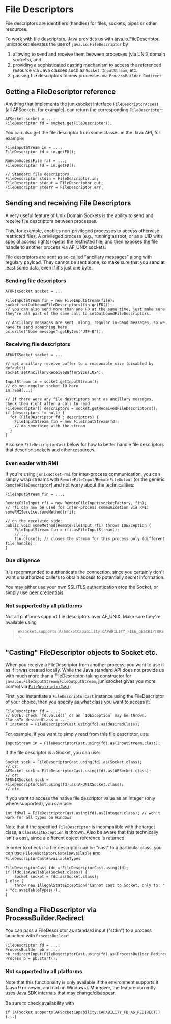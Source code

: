 # File Descriptors

File descriptors are identifiers (handles) for files, sockets, pipes or other resources.

To work with file descriptors, Java provides us with [java.io.FileDescriptor](https://docs.oracle.com/javase/8/docs/api/java/io/FileDescriptor.html). junixsocket elevates the use of `java.io.FileDescriptor` by

1. allowing to send and receive them between processes (via UNIX domain sockets), and
2. providing a sophisticated casting mechanism to access the referenced resource via Java classes such as `Socket`, `InputStream`, etc.
3. passing file descriptors to new processes via `ProcessBuilder.Redirect`.

## Getting a FileDescriptor reference

Anything that implements the junixsocket interface `FileDescriptorAccess` (all AFSockets, for example), can return the corresponding `FileDescriptor`:

	AFSocket socket = ...;
	FileDescriptor fd = socket.getFileDescriptor();

You can also get the file descriptor from some classes in the Java API, for example:

	FileInputStream in = ...;
	FileDescriptor fd = in.getFD();

	RandomAccessFile raf = ...;
	FileDescriptor fd = in.getFD();

	// Standard file descriptors
	FileDescriptor stdin = FileDescriptor.in;
	FileDescriptor stdout = FileDescriptor.out;
	FileDescriptor stderr = FileDescriptor.err;

## Sending and receiving File Descriptors

A very useful feature of Unix Domain Sockets is the ability to send and receive file descriptors
between processes.

This, for example, enables non-privileged processes to access otherwise restricted files:
A privileged process (e.g., running as root, or as a UID with special access rights) opens the
restricted file, and then exposes the file handle to another process via AF_UNIX sockets.

File descriptors are sent as so-called "ancillary messages" along with regulary payload.
They cannot be sent alone, so make sure that you send at least some data, even if it's just one byte.

### Sending file descriptors

    AFUNIXSocket socket = ...

    FileInputStream fin = new FileInputStream(file);
    socket.setOutboundFileDescriptors(fin.getFD());
    // you can also send more than one FD at the same time, just make sure they're all part of the same call to setOutboundFileDescriptors. 

    // Ancillary messages are sent _along_ regular in-band messages, so we have to send something here.
    os.write("Some message".getBytes("UTF-8"));

### Receiving file descriptors

    AFUNIXSocket socket = ...

    // set ancillary receive buffer to a reasonable size (disabled by default!)
    socket.setAncillaryReceiveBufferSize(1024);

    InputStream in = socket.getInputStream();
    // do you regular socket IO here
    in.read(...)
    
    // If there were any file descriptors sent as ancillary messages, check them right after a call to read
    FileDescriptor[] descriptors = socket.getReceivedFileDescriptors();
    if (descriptors != null) {
      for (FileDescriptor fd : descriptors) {
        FileInputStream fin = new FileInputStream(fd);
        // do something with the stream
      }
    }
    
Also see `FileDescriptorCast` below for how to better handle file descriptors that describe sockets and other resources.

### Even easier with RMI

If you're using `junixsocket-rmi` for inter-process communication, you can simply wrap streams with
`RemoteFileInput`/`RemoteFileOutput` (or the generic `RemoteFileDescriptor`) and not worry about the
technicalities:

    FileInputStream fin = ...;

    RemoteFileInput rfi = new RemoteFileInput(socketFactory, fin);
    // rfi can now be used for inter-process communication via RMI:
    someRMIService.someMethod(rfi);

    // on the receiving side:
    public void someMethod(RemoteFileInput rfi) throws IOException {
        FileInputStream fin = rfi.asFileInputStream();
        // ...
        fin.close(); // closes the stream for this process only (different file handle).
    } 

### Due diligence
 
 It is recommended to authenticate the connection, since you certainly don't want unauthorized callers
 to obtain access to potentially secret information.
 
 You may either use your own SSL/TLS authentication atop the Socket, or simply use [peer credentials](peercreds.html).

### Not supported by all platforms

 Not all platforms support file descriptors over AF_UNIX. Make sure they're available using
> `AFSocket.supports(AFSocketCapability.CAPABILITY_FILE_DESCRIPTORS)`.

## "Casting" FileDescriptor objects to Socket etc.

When you receive a FileDescriptor from another process, you want to use it as if it was created locally. While the Java standard API does not provide us with much more than a FileDescriptor-taking constructor for `java.io.FileInputStream`/`FileOutputStream`, junixsocket gives you more control via [`FileDescriptorCast`](junixsocket-common/apidocs/org.newsclub.net.unix/org/newsclub/net/unix/FileDescriptorCast.html):

First, you instantiate a `FileDescriptorCast` instance using the FileDescriptor of your choice, then you specify as what class you want to access it:

	FileDescriptor fd = ...;
	// NOTE: check `fd.valid()` or an `IOException` may be thrown.
	Class<T> desiredClass = ...;
	T instance = FileDescriptorCast.using(fd).as(desiredClass);

For example, if you want to simply read from this file descriptor, use:

	InputStream in = FileDescriptorCast.using(fd).as(InputStream.class);

If the file descriptor is a Socket, you can use:

	Socket sock = FileDescriptorCast.using(fd).as(Socket.class);
	// or:
	AFSocket sock = FileDescriptorCast.using(fd).as(AFSocket.class);
	// or:
	AFUNIXSocket sock = FileDescriptorCast.using(fd).as(AFUNIXSocket.class);
	// etc.

If you want to access the native file descriptor value as an integer (only where supported), you can use:

    int fdVal = FileDescriptorCast.using(fd).as(Integer.class); // won't work for all types on Windows

Note that if the specified `FileDescriptor` is incompatible with the target class, a `ClassCastException` is thrown. Also be aware that this technically isn't a cast, since a different object reference is returned.

In order to check if a file descriptor can be "cast" to a particular class, you can use `FileDescriptorCast#isAvailable` and `FileDescriptorCast#availableTypes`:

	FileDescriptorCast fdc = FileDescriptorCast.using(fd);
	if (fdc.isAvailable(Socket.class)) {
		Socket socket = fdc.as(Socket.class);
	} else {
		throw new IllegalStateException("Cannot cast to Socket, only to: " + fdc.availableTypes());
	}

## Sending a FileDescriptor via ProcessBuilder.Redirect

You can pass a FileDescriptor as standard input ("stdin") to a process launched with `ProcessBuilder`:

	FileDescriptor fd = ...;
	ProcessBuilder pb = ...;
	pb.redirectInput(FileDescriptorCast.using(fd).as(ProcessBuilder.Redirect.class));
	Process p = pb.start();

### Not supported by all platforms

Note that this functionality is only available if the environment supports it (Java 9 or newer, and not on Windows). Moreover, the feature currently uses Java SDK internals that may change/disappear.

Be sure to check availability with

	if (AFSocket.supports(AFSocketCapability.CAPABILITY_FD_AS_REDIRECT)) {...}
